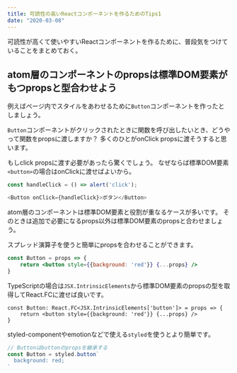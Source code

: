 ```yaml
---
title: 可読性の高いReactコンポーネントを作るためのTips1
date: "2020-03-08"
---
```


可読性が高くて使いやすいReactコンポーネントを作るために、普段気をつけていることをまとめておく。

## atom層のコンポーネントのpropsは標準DOM要素がもつpropsと型合わせよう

例えばページ内でスタイルをあわせるために`Button`コンポーネントを作ったとしましょう。

`Button`コンポーネントがクリックされたときに関数を呼び出したいとき、どうやって関数をpropsに渡しますか？
多くのひとがonClick propsに渡そうすると思います。

もしclick propsに渡す必要があったら驚くでしょう。
なぜならば標準DOM要素`<button>`の場合はonClickに渡せばよいから。

```js
const handleClick = () => alert('click');

<Button onClick={handleClick}>ボタン</Button>
```

atom層のコンポーネントは標準DOM要素と役割が重なるケースが多いです。
そのときは追加で必要になるprops以外は標準DOM要素のpropsと合わせましょう。

スプレッド演算子を使うと簡単にpropsを合わせることができます。

```jsx
const Button = props => {
	return <button style={{background: 'red'}} {...props} />
}
```

TypeScriptの場合は`JSX.IntrinsicElements`から標準DOM要素のpropsの型を取得してReact.FCに渡せば良いです。

```tsx
const Button: React.FC<JSX.IntrinsicElements['button']> = props => {
	return <button style={{background: 'red'}} {...props} />
}
```

styled-componentやemotionなどで使える`styled`を使うとより簡単です。

```js
// Buttonはbuttonのpropsを継承する
const Button = styled.button`
  background: red;
`
```

